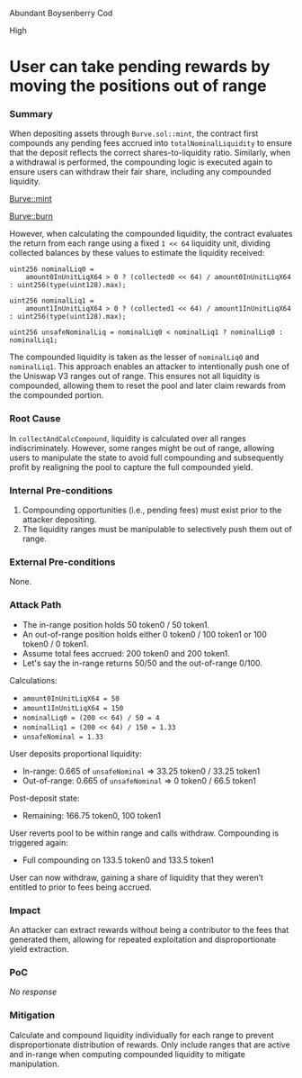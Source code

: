 Abundant Boysenberry Cod

High

# User can take pending rewards by moving the positions out of range

### Summary

When depositing assets through `Burve.sol::mint`, the contract first compounds any pending fees accrued into `totalNominalLiquidity` to ensure that the deposit reflects the correct shares-to-liquidity ratio. Similarly, when a withdrawal is performed, the compounding logic is executed again to ensure users can withdraw their fair share, including any compounded liquidity.


[Burve::mint](https://github.com/sherlock-audit/2025-04-burve/blob/main/Burve/src/single/Burve.sol#L226-L290)

[Burve::burn](https://github.com/sherlock-audit/2025-04-burve/blob/main/Burve/src/single/Burve.sol#L350-L407)

However, when calculating the compounded liquidity, the contract evaluates the return from each range using a fixed `1 << 64` liquidity unit, dividing collected balances by these values to estimate the liquidity received:

```solidity
uint256 nominalLiq0 =
    amount0InUnitLiqX64 > 0 ? (collected0 << 64) / amount0InUnitLiqX64 : uint256(type(uint128).max);

uint256 nominalLiq1 =
    amount1InUnitLiqX64 > 0 ? (collected1 << 64) / amount1InUnitLiqX64 : uint256(type(uint128).max);

uint256 unsafeNominalLiq = nominalLiq0 < nominalLiq1 ? nominalLiq0 : nominalLiq1;
```

The compounded liquidity is taken as the lesser of `nominalLiq0` and `nominalLiq1`. This approach enables an attacker to intentionally push one of the Uniswap V3 ranges out of range. This ensures not all liquidity is compounded, allowing them to reset the pool and later claim rewards from the compounded portion.

### Root Cause

In `collectAndCalcCompound`, liquidity is calculated over all ranges indiscriminately. However, some ranges might be out of range, allowing users to manipulate the state to avoid full compounding and subsequently profit by realigning the pool to capture the full compounded yield.

### Internal Pre-conditions

1. Compounding opportunities (i.e., pending fees) must exist prior to the attacker depositing.
2. The liquidity ranges must be manipulable to selectively push them out of range.

### External Pre-conditions

None.

### Attack Path

* The in-range position holds 50 token0 / 50 token1.
* An out-of-range position holds either 0 token0 / 100 token1 or 100 token0 / 0 token1.
* Assume total fees accrued: 200 token0 and 200 token1.
* Let's say the in-range returns 50/50 and the out-of-range 0/100.

Calculations:

* `amount0InUnitLiqX64 = 50`
* `amount1InUnitLiqX64 = 150`
* `nominalLiq0 = (200 << 64) / 50 = 4`
* `nominalLiq1 = (200 << 64) / 150 = 1.33`
* `unsafeNominal = 1.33`

User deposits proportional liquidity:

* In-range: 0.665 of `unsafeNominal` => 33.25 token0 / 33.25 token1
* Out-of-range: 0.665 of `unsafeNominal` => 0 token0 / 66.5 token1

Post-deposit state:

* Remaining: 166.75 token0, 100 token1

User reverts pool to be within range and calls withdraw. Compounding is triggered again:

* Full compounding on 133.5 token0 and 133.5 token1

User can now withdraw, gaining a share of liquidity that they weren’t entitled to prior to fees being accrued.

### Impact

An attacker can extract rewards without being a contributor to the fees that generated them, allowing for repeated exploitation and disproportionate yield extraction.

### PoC

*No response*

### Mitigation

Calculate and compound liquidity individually for each range to prevent disproportionate distribution of rewards. Only include ranges that are active and in-range when computing compounded liquidity to mitigate manipulation.
